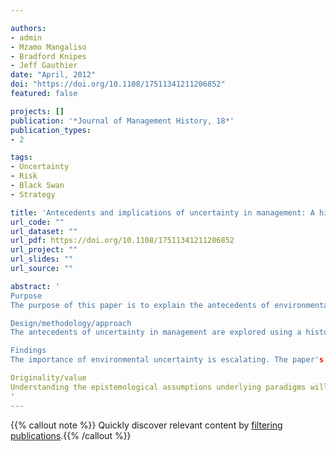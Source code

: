 ```yaml
---

authors:
- admin
- Mzamo Mangaliso
- Bradford Knipes
- Jeff Gauthier
date: "April, 2012"
doi: "https://doi.org/10.1108/17511341211206852"
featured: false

projects: []
publication: '*Journal of Management History, 18*'
publication_types:
- 2

tags:
- Uncertainty
- Risk
- Black Swan
- Strategy

title: 'Antecedents and implications of uncertainty in management: A historical perspective'
url_code: ""
url_dataset: ""
url_pdf: https://doi.org/10.1108/17511341211206852
url_project: ""
url_slides: ""
url_source: ""

abstract: '
Purpose
The purpose of this paper is to explain the antecedents of environmental uncertainty in management using a historical framework. The goal of developing passion and compassion in management practice and research cannot be achieved unless a better understanding is developed of the main challenge facing researchers and practitioners – uncertainty.

Design/methodology/approach
The antecedents of uncertainty in management are explored using a historical framework. This enables the generation of insights into the nature and use of uncertainty over the decades.

Findings
The importance of environmental uncertainty is escalating. The paper's historical, philosophical and critical view helps scholars explain and interpret uncertainty within their own research and formulate new research questions.

Originality/value
Understanding the epistemological assumptions underlying paradigms will better enable researchers and practitioners to face a future filled with uncertainty and equivocality.
'
---
```


{{% callout note %}}
Quickly discover relevant content by [filtering publications](./research/).{{% /callout %}}


